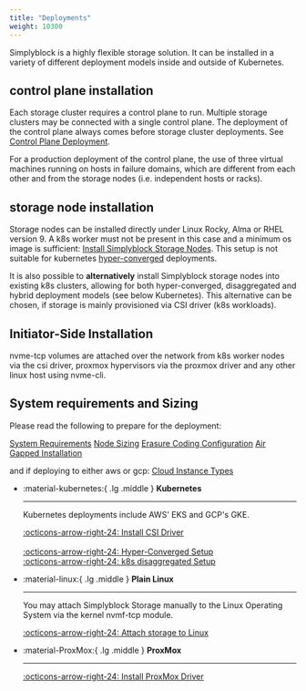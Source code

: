 ```yaml
---
title: "Deployments"
weight: 10300
---
```


Simplyblock is a highly flexible storage solution. It can be installed in a variety of different deployment models inside and outside of Kubernetes.

## control plane installation

Each storage cluster requires a control plane to run. Multiple storage clusters may be connected with a single control plane. The deployment of the control plane always comes before storage cluster deployments. See [Control Plane Deployment](install-simplyblock/install-cp.md).

For a production deployment of the control plane, the use of three virtual machines running on hosts in failure domains, which are different from each other and from the storage nodes (i.e. independent hosts or racks).

## storage node installation

Storage nodes can be installed directly under Linux Rocky, Alma or RHEL version 9. A k8s worker must not be present in this case and a minimum os image is sufficient: [Install Simplyblock Storage Nodes](install-simplyblock/install-sn.md). This setup is not suitable for kubernetes [hyper-converged](../architecture/concepts/hyper-converged.md) deployments.

It is also possible to __alternatively__ install Simplyblock storage nodes into existing k8s clusters, allowing for both hyper-converged, disaggregated and hybrid deployment models (see below Kubernetes). This alternative can be chosen, if storage is mainly provisioned via CSI driver (k8s workloads).

## Initiator-Side Installation

nvme-tcp volumes are attached over the network from k8s worker nodes via the csi driver, proxmox hypervisors via the proxmox driver and any other linux host using nvme-cli. 

## System requirements and Sizing

Please read the following to prepare for the deployment: 

[System Requirements](deployment-planning/recommendations.md)
[Node Sizing](deployment-planning/node-sizing.md)
[Erasure Coding Configuration](deployment-planning/erasure-coding-scheme.md)
[Air Gapped Installation](air-gap/index.md)

and if deploying to either aws or gcp:
[Cloud Instance Types](deployment-planning/further-considerations.md)

<div class="grid cards" markdown>

-   :material-kubernetes:{ .lg .middle } __Kubernetes__

    ---

    Kubernetes deployments include AWS' EKS and GCP's GKE.

    [:octicons-arrow-right-24: Install CSI Driver](kubernetes/install-csi.md)<br/>    
    [:octicons-arrow-right-24: Hyper-Converged Setup](kubernetes/k8s-hyperconverged.md)<br/>
    [:octicons-arrow-right-24: k8s disaggregated Setup](kubernetes/k8s-disaggregated.md)<br/>

-   :material-linux:{ .lg .middle } __Plain Linux__

    ---

    You may attach Simplyblock Storage manually to the Linux Operating System via the kernel nvmf-tcp
    module. 

    [:octicons-arrow-right-24: Attach storage to Linux](baremetal/index.md/)<br/>

-   :material-ProxMox:{ .lg .middle } __ProxMox__

    ---
    
    [:octicons-arrow-right-24: Install ProxMox Driver](proxmox/index.md)<br/>
    <br/>
</div>
